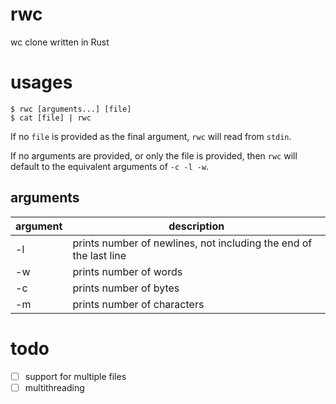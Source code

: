 # rwc
wc clone written in Rust

# usages
```
$ rwc [arguments...] [file]
$ cat [file] | rwc
```

If no `file` is provided as the final argument, `rwc` will read from `stdin`.

If no arguments are provided, or only the file is provided, then `rwc` will
default to the equivalent arguments of `-c -l -w`.

## arguments
| argument  | description                                                       |
| --------  | -----------                                                       |
| -l        | prints number of newlines, not including the end of the last line |
| -w        | prints number of words                                            |
| -c        | prints number of bytes                                            |
| -m        | prints number of characters                                       |


# todo
- [ ] support for multiple files
- [ ] multithreading